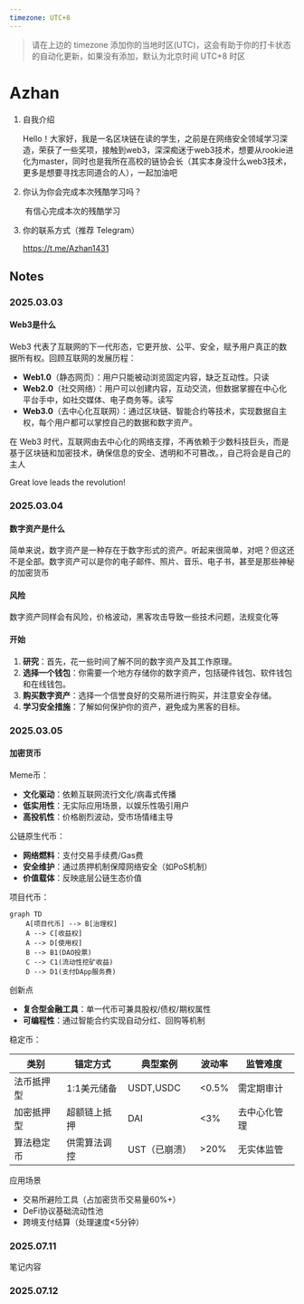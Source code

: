 ```yaml
---
timezone: UTC+8
---
```


> 请在上边的 timezone 添加你的当地时区(UTC)，这会有助于你的打卡状态的自动化更新，如果没有添加，默认为北京时间 UTC+8 时区


# Azhan

1. 自我介绍

   ​	Hello！大家好，我是一名区块链在读的学生，之前是在网络安全领域学习深造，荣获了一些奖项，接触到web3，深深痴迷于web3技术，想要从rookie进化为master，同时也是我所在高校的链协会长（其实本身没什么web3技术，更多是想要寻找志同道合的人），一起加油吧

2. 你认为你会完成本次残酷学习吗？

   ​	有信心完成本次的残酷学习

3. 你的联系方式（推荐 Telegram）

   https://t.me/Azhan1431

## Notes

### 2025.03.03

####  Web3是什么

Web3 代表了互联网的下一代形态，它更开放、公平、安全，赋予用户真正的数据所有权。回顾互联网的发展历程：

- **Web1.0**（静态网页）：用户只能被动浏览固定内容，缺乏互动性。只读
- **Web2.0**（社交网络）：用户可以创建内容，互动交流，但数据掌握在中心化平台手中，如社交媒体、电子商务等。读写
- **Web3.0**（去中心化互联网）：通过区块链、智能合约等技术，实现数据自主权，每个用户都可以掌控自己的数据和数字资产。

在 Web3 时代，互联网由去中心化的网络支撑，不再依赖于少数科技巨头，而是基于区块链和加密技术，确保信息的安全、透明和不可篡改。，自己将会是自己的主人

Great love leads the revolution!

### 2025.03.04

#### 数字资产是什么

简单来说，数字资产是一种存在于数字形式的资产。听起来很简单，对吧？但这还不是全部。数字资产可以是你的电子邮件、照片、音乐、电子书，甚至是那些神秘的加密货币

#### 风险

数字资产同样会有风险，价格波动，黑客攻击导致一些技术问题，法规变化等

#### 开始

1. **研究**：首先，花一些时间了解不同的数字资产及其工作原理。
2. **选择一个钱包**：你需要一个地方存储你的数字资产，包括硬件钱包、软件钱包和在线钱包。
3. **购买数字资产**：选择一个信誉良好的交易所进行购买，并注意安全存储。
4. **学习安全措施**：了解如何保护你的资产，避免成为黑客的目标。

### 2025.03.05

#### 加密货币

Meme币：

- **文化驱动**：依赖互联网流行文化/病毒式传播  
- **低实用性**：无实际应用场景，以娱乐性吸引用户  
- **高投机性**：价格剧烈波动，受市场情绪主导  

公链原生代币：

- **网络燃料**：支付交易手续费/Gas费  
- **安全维护**：通过质押机制保障网络安全（如PoS机制）  
- **价值载体**：反映底层公链生态价值  

项目代币：

```mermaid
graph TD
    A[项目代币] --> B[治理权]
    A --> C[收益权]
    A --> D[使用权]
    B --> B1(DAO投票)
    C --> C1(流动性挖矿收益)
    D --> D1(支付DApp服务费)
```

创新点

- **复合型金融工具**：单一代币可兼具股权/债权/期权属性  
- **可编程性**：通过智能合约实现自动分红、回购等机制  

稳定币：

| 类别       | 锚定方式     | 典型案例      | 波动率 | 监管难度     |
| ---------- | ------------ | ------------- | ------ | ------------ |
| 法币抵押型 | 1:1美元储备  | USDT,USDC     | <0.5%  | 需定期审计   |
| 加密抵押型 | 超额链上抵押 | DAI           | <3%    | 去中心化管理 |
| 算法稳定币 | 供需算法调控 | UST（已崩溃） | >20%   | 无实体监管   |

应用场景

- 交易所避险工具（占加密货币交易量60%+）
- DeFi协议基础流动性池
- 跨境支付结算（处理速度<5分钟）

### 2025.07.11

笔记内容

### 2025.07.12

<!-- Content_END -->
